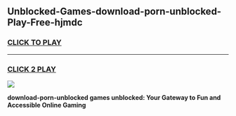 
## Unblocked-Games-download-porn-unblocked-Play-Free-hjmdc
<h3>
<a href="https://premium76.site?title=download-porn-unblocked&ref=19M">CLICK TO PLAY</a></h3>
<hr>

<h3>
<a href="https://premium76.site?title=download-porn-unblocked&ref=19M">CLICK 2 PLAY</a>
  
</h3>

<a href="https://premium76.site?title=download-porn-unblocked&ref=19M"><img src="https://clearcache.store/games.png"></a>


**download-porn-unblocked games unblocked: Your Gateway to Fun and Accessible Online Gaming**
